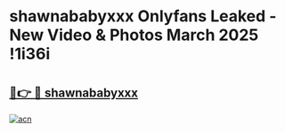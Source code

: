 # shawnababyxxx Onlyfans Leaked - New Video & Photos March 2025 !1i36i

# <h2><a href="https://oqk1qi.iuczelnia.edu.pl?title=shawnababyxxx&ref=1i36i">🔗👉 🔴 shawnababyxxx</a></h2>

[![acn](https://github.com/user-attachments/assets/0f9c940e-d8b0-45ae-aac7-cd30a18b3e1c)](https://oqk1qi.iuczelnia.edu.pl?title=shawnababyxxx&ref=1i36i)

